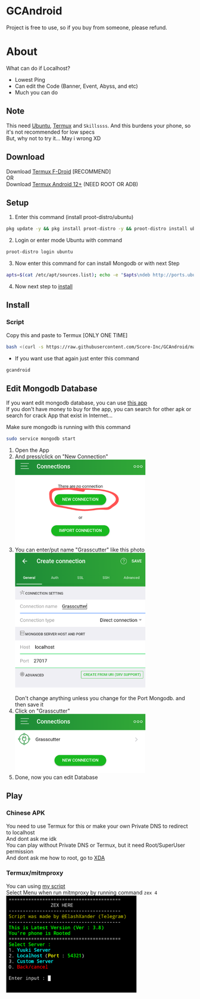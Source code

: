 # GCAndroid
Project is free to use, so if you buy from someone, please refund.

# About
What can do if Localhost?
* Lowest Ping
* Can edit the Code (Banner, Event, Abyss, and etc)
* Much you can do
## Note
This need [Ubuntu](https://ubuntu.com), [Termux](https://termux.dev/en/) and `Skillssss`. And this burdens your phone, so it's not recommended for low specs\
But, why not to try it... May i wrong XD

## Download
Download [Termux F-Droid](https://f-droid.org/repo/com.termux_118.apk) [RECOMMEND]\
OR\
Download [Termux Android 12+](https://github.com/HardcodedCat/termux-monet) (NEED ROOT OR ADB)

## Setup
1. Enter this command (install proot-distro/ubuntu)
```bash
pkg update -y && pkg install proot-distro -y && proot-distro install ubuntu
```
2. Login or enter mode Ubuntu with command
```bash
proot-distro login ubuntu
```
3. Now enter this command for can install Mongodb or with next Step
```bash
apts=$(cat /etc/apt/sources.list); echo -e "$apts\ndeb http://ports.ubuntu.com/ubuntu-ports/ focal main restricted\ndeb http://ports.ubuntu.com/ubuntu-ports/ focal-updates main restricted\ndeb http://ports.ubuntu.com/ubuntu-ports/ focal universe" > /etc/apt/sources.list && apt update && apt install sudo
```
4. Now next step to [install](https://github.com/ElaXan/GCAndroid#install)



## Install
### Script
Copy this and paste to Termux
[ONLY ONE TIME]
```bash
bash <(curl -s https://raw.githubusercontent.com/Score-Inc/GCAndroid/main/install.sh)
```
* If you want use that again just enter this command
```bash
gcandroid
```

## Edit Mongodb Database
If you want edit mongodb database, you can use [this app](https://play.google.com/store/apps/details?id=com.mongolime.app)\
If you don't have money to buy for the app, you can search for other apk or search for crack App that exist in Internet...

Make sure mongodb is running with this command
```bash
sudo service mongodb start
```
1. Open the App
2. And press/click on "New Connection"\
<img src="img/databaseEdit1.png" width="350"/><br />
3. You can enter/put name "Grasscutter" like this photo\
<img src="img/databaseEdit2.png" width="350"/><br />\
Don't change anything unless you change for the Port Mongodb. and then save it
4. Click on "Grasscutter"\
<img src="img/databaseEdit3.png" width="350"/><br />
5. Done, now you can edit Database


## Play
### Chinese APK
You need to use Termux for this or make your own Private DNS to redirect to localhost\
And dont ask me idk\
You can play without Private DNS or Termux, but it need Root/SuperUser permission\
And dont ask me how to root, go to [XDA](https://www.xda-developers.com/)


### Termux/mitmproxy
You can using [my script](https://github.com/Score-Inc/AnimeGamePatch)\
Select Menu when run mitmproxy by running command `zex 4`\
<img src="img/termux.png" width="350"/><br />
